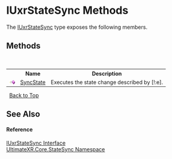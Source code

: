 # IUxrStateSync Methods
 

The <a href="T_UltimateXR_Core_StateSync_IUxrStateSync">IUxrStateSync</a> type exposes the following members.


## Methods
&nbsp;<table><tr><th></th><th>Name</th><th>Description</th></tr><tr><td>![Public method](media/pubmethod.gif "Public method")</td><td><a href="M_UltimateXR_Core_StateSync_IUxrStateSync_SyncState">SyncState</a></td><td>
Executes the state change described by [!:e].</td></tr></table>&nbsp;
<a href="#iuxrstatesync-methods">Back to Top</a>

## See Also


#### Reference
<a href="T_UltimateXR_Core_StateSync_IUxrStateSync">IUxrStateSync Interface</a><br /><a href="N_UltimateXR_Core_StateSync">UltimateXR.Core.StateSync Namespace</a><br />